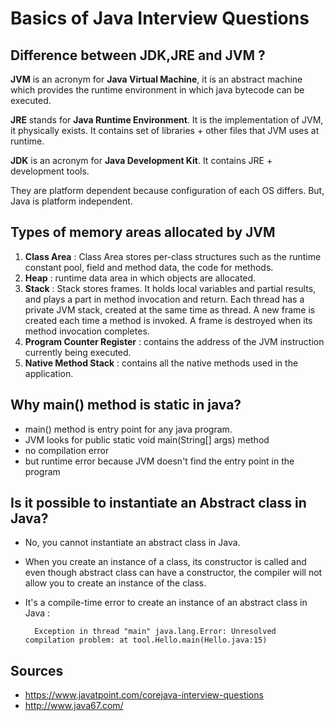 # Basics of Java Interview Questions

## Difference between JDK,JRE and JVM ?

**JVM** is an acronym for **Java Virtual Machine**, it is an abstract machine which provides the runtime environment in which java bytecode can be executed.

**JRE** stands for **Java Runtime Environment**. It is the implementation of JVM, it physically exists. It contains set of libraries + other files that JVM uses at runtime.

**JDK** is an acronym for **Java Development Kit**. It contains JRE + development tools.

They are platform dependent because configuration of each OS differs. But, Java is platform independent.

## Types of memory areas allocated by JVM

1. **Class Area** : Class Area stores per-class structures such as the runtime constant pool, field and method data, the code for methods.
2. **Heap** :  runtime data area in which objects are allocated.
3. **Stack** : Stack stores frames. It holds local variables and partial results, and plays a part in method invocation and return.
Each thread has a private JVM stack, created at the same time as thread.
A new frame is created each time a method is invoked. A frame is destroyed when its method invocation completes.
4. **Program Counter Register** : contains the address of the JVM instruction currently being executed.
5. **Native Method Stack** : contains all the native methods used in the application.

## Why main() method is static in java?

- main() method is entry point for any java program.
- JVM looks for public static void main(String[] args) method
- no compilation error
- but runtime error because JVM doesn't find the entry point in the program


## Is it possible to instantiate an Abstract class in Java?

* No, you cannot instantiate an abstract class in Java.
* When you create an instance of a class, its constructor is called and even though abstract class can have a constructor, the compiler will not allow you to create an instance of the class.
* It's a compile-time error to create an instance of an abstract class in Java :

        Exception in thread "main" java.lang.Error: Unresolved compilation problem: at tool.Hello.main(Hello.java:15)


## Sources

- https://www.javatpoint.com/corejava-interview-questions
- http://www.java67.com/
